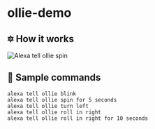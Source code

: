 # ollie-demo

## :six_pointed_star: How it works
![Alexa tell ollie spin]( https://media.giphy.com/media/3oFzm2G3Z7GQSSX8cM/giphy.gif)


## :green_book: Sample commands

```
alexa tell ollie blink
alexa tell ollie spin for 5 seconds
alexa tell ollie turn left
alexa tell ollie roll in right
alexa tell ollie roll in right for 10 seconds
```
